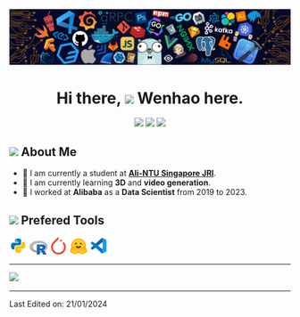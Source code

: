 <img src="assets/header_.png" >

<h1 align="center">Hi there, <img src="https://media.giphy.com/media/hvRJCLFzcasrR4ia7z/giphy.gif" width="35"> Wenhao here.</h1>

<p align='center'>
<!-- https://shields.io/badges/static-badge
https://simpleicons.org/ -->
<!-- <a href="https://www.linkedin.com/in/wenhao-sun">
<img src="https://img.shields.io/badge/Website-4285F4?&style=flat&logo=googlechrome&logoColor=white"></a> -->
<a href="https://www.linkedin.com/in/wenhao-sun">
<img src="https://img.shields.io/badge/Wenhao SUN-%230077B5.svg?&style=flat&logo=linkedin&logoColor=white"></a>
<a  href="sunw728@gmail.com">
<img src="https://img.shields.io/badge/sunw728@gmail.com-EA4335?&style=flat&logo=gmail&logoColor=white"></a>
<a  href="wenhao006@u.ntu.edu.sg">
<img src="https://img.shields.io/badge/wenhao006@u.ntu.edu.sg-0078D4?&style=flat&logo=microsoftoutlook&logoColor=white"></a>
<!-- <a  href="https://www.youtube.com/channel/">
<img src="https://img.shields.io/badge/Wenhao_Sun-FF0000?&style=flat&logo=youtube&logoColor=white"></a> -->
<!-- <a  href="https://space.bilibili.com/">
<img src="https://img.shields.io/badge/Wenhao_Sun-00A1D6?&style=flat&logo=bilibili&logoColor=white"></a> -->
</p>

## <img src="https://media.giphy.com/media/iY8CRBdQXODJSCERIr/giphy.gif" width="30px"> About Me

- 🔭 I am currently a student at [**Ali-NTU Singapore JRI**](https://www.ntu.edu.sg/alibaba-ntu-jri).
- 🌱 I am currently learning **3D** and **video generation**.
- 📍 I worked at **Alibaba** as a **Data Scientist** from 2019 to 2023.

## <img src = "https://media2.giphy.com/media/QssGEmpkyEOhBCb7e1/giphy.gif?cid=ecf05e47a0n3gi1bfqntqmob8g9aid1oyj2wr3ds3mg700bl&rid=giphy.gif" width = 30px> Prefered Tools
<img width="32px" src="assets/icons/python.svg"> <img width="32px" src="assets/icons/R.svg"> <img width="32px" src="assets/icons/pytorch.svg"> <img width="32px" src="assets/icons/huggingface.svg"> <img width="32px" src="assets/icons/vscode.svg">

---

<img src="https://github-readme-stats.vercel.app/api?username=wenhao728&theme=tokyonight&show_icons=true&hide=prs" href="Wenhao's GitHub stats">

---
Last Edited on: 21/01/2024